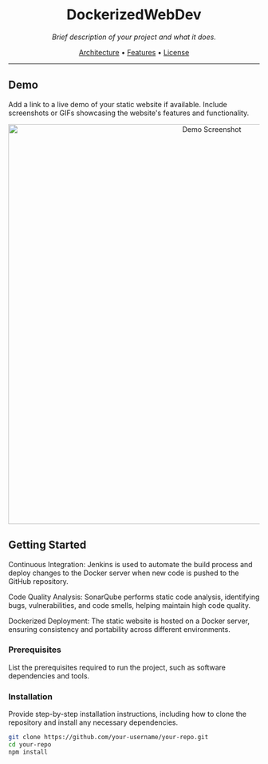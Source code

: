 <h1 align="center">DockerizedWebDev</h1>

<p align="center">
  <em>Brief description of your project and what it does.</em>
</p>

<p align="center">
  <a href="#demo">Architecture</a> •
  <a href="#getting-started">Features</a> •
  <a href="#license">License</a>
</p>

---

## Demo

Add a link to a live demo of your static website if available. Include screenshots or GIFs showcasing the website's features and functionality.

<p align="center">
  <img src="https://drive.google.com/file/d/1y1Qbkz1i7MBjSQHAHHUegVnRTvC5w5-2/view?usp=sharing" alt="Demo Screenshot" width="800">
</p>

## Getting Started

Continuous Integration: Jenkins is used to automate the build process and deploy changes to the Docker server when new code is pushed to the GitHub repository.

Code Quality Analysis: SonarQube performs static code analysis, identifying bugs, vulnerabilities, and code smells, helping maintain high code quality.

Dockerized Deployment: The static website is hosted on a Docker server, ensuring consistency and portability across different environments.
### Prerequisites

List the prerequisites required to run the project, such as software dependencies and tools.

### Installation

Provide step-by-step installation instructions, including how to clone the repository and install any necessary dependencies.

```bash
git clone https://github.com/your-username/your-repo.git
cd your-repo
npm install
